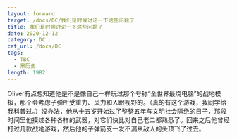```yaml
---
layout: forward
target: /docs/DC/我们是时候讨论一下这些问题了
title: 我们是时候讨论一下这些问题了
date: 2020-12-12
category: DC
cat_url: /docs/DC
tags: 
  - TBC
  - 黑历史
length: 1982
---
```


Oliver有点想知道他是不是像自己一样玩过那个号称“全世界最烧电脑”的战地模拟，那个会考虑子弹所受重力、风力和人眼视野的。（真的有这个游戏，我同学给我科普过。）没办法，他从十五岁开始过了整整五年与文明社会隔绝的日子，那段时间里他摸过各种各样的武器，对它们快比对自己老二都熟悉了。回来之后他曾经打过几款战地游戏，然后他的子弹箭支一发不漏从敌人的头顶飞了过去。
